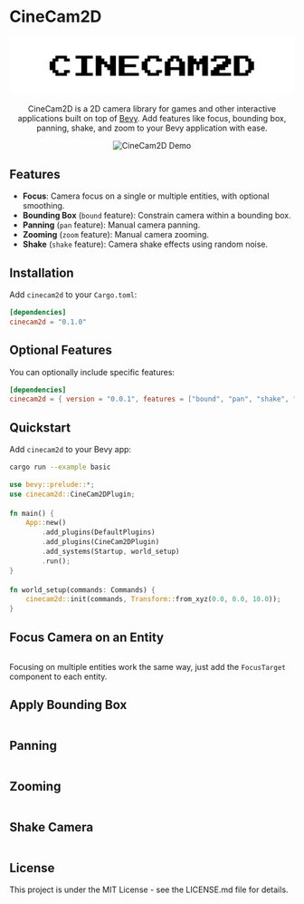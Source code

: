 # CineCam2D

<!-- Centered Project Logo -->
<p align="center">
  <img src="assets/highres_logo_white.svg" alt="CineCam2D Logo" width="550"/>
</p>

<p align="center">
CineCam2D is a 2D camera library for games and other interactive applications built on top of <a href="https://bevyengine.org/" target="_blank">Bevy</a>. Add features like focus, bounding box, panning, shake, and zoom to your Bevy application with ease.
</p>

<!-- Demo GIF -->
<p align="center">
  <img src="demo.gif" alt="CineCam2D Demo" />
</p>

## Features

-   **Focus**: Camera focus on a single or multiple entities, with optional smoothing.
-   **Bounding Box** (`bound` feature): Constrain camera within a bounding box.
-   **Panning** (`pan` feature): Manual camera panning.
-   **Zooming** (`zoom` feature): Manual camera zooming.
-   **Shake** (`shake` feature): Camera shake effects using random noise.

## Installation

Add `cinecam2d` to your `Cargo.toml`:

```toml
[dependencies]
cinecam2d = "0.1.0"
```

## Optional Features

You can optionally include specific features:

```toml
[dependencies]
cinecam2d = { version = "0.0.1", features = ["bound", "pan", "shake", "zoom"] }
```

## Quickstart

Add `cinecam2d` to your Bevy app:

```bash
cargo run --example basic
```

```rs
use bevy::prelude::*;
use cinecam2d::CineCam2DPlugin;

fn main() {
    App::new()
        .add_plugins(DefaultPlugins)
        .add_plugins(CineCam2DPlugin)
        .add_systems(Startup, world_setup)
        .run();
}

fn world_setup(commands: Commands) {
    cinecam2d::init(commands, Transform::from_xyz(0.0, 0.0, 10.0));
}
```

## Focus Camera on an Entity

```rs

```

Focusing on multiple entities work the same way, just add the `FocusTarget` component to each entity.

## Apply Bounding Box

```rs

```

## Panning

```rs

```

## Zooming

```rs

```

## Shake Camera

```rs

```

## License

This project is under the MIT License - see the LICENSE.md file for details.
